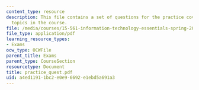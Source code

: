 ```yaml
---
content_type: resource
description: This file contains a set of questions for the practice covering all the
  topics in the course.
file: /media/courses/15-561-information-technology-essentials-spring-2005/a4ed11911bc2e0e96692e1ebd5a691a3_practice_quest.pdf
file_type: application/pdf
learning_resource_types:
- Exams
ocw_type: OCWFile
parent_title: Exams
parent_type: CourseSection
resourcetype: Document
title: practice_quest.pdf
uid: a4ed1191-1bc2-e0e9-6692-e1ebd5a691a3
---
```

